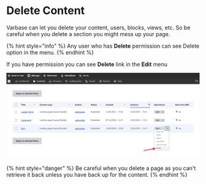# Delete Content

Varbase can let you delete your content, users, blocks, views, etc. So be careful when you delete a section you might mess up your page.

{% hint style="info" %}
Any user who has **Delete** permission can see Delete option in the menu.
{% endhint %}

If you have permission you can see **Delete** link in the **Edit** menu

![Delete option](<../../.gitbook/assets/Content _ varbase9003d1 (1).png>)

{% hint style="danger" %}
Be careful when you delete a page as you can't retrieve it back unless you have back up for the content.
{% endhint %}
